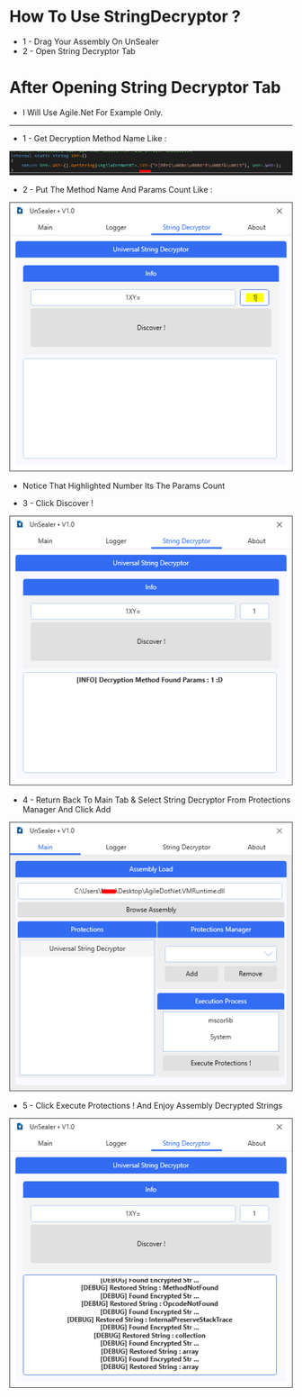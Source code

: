 
# How To Use StringDecryptor ?

- 1 - Drag Your Assembly On UnSealer
- 2 - Open String Decryptor Tab

# After Opening String Decryptor Tab

- I Will Use Agile.Net For Example Only.
------------------------------------------
- 1 - Get Decryption Method Name Like : 

![alt text](https://github.com/CursedLand/UnSealer/blob/master/IPreview/AgileEx.PNG)

- 2 - Put The Method Name And Params Count Like : 

![alt text](https://github.com/CursedLand/UnSealer/blob/master/IPreview/StrName.PNG)

- Notice That Highlighted Number Its The Params Count

- 3 - Click Discover !

![alt text](https://github.com/CursedLand/UnSealer/blob/master/IPreview/DoneFound.PNG)

- 4 - Return Back To Main Tab & Select String Decryptor From Protections Manager And Click Add

![alt text](https://github.com/CursedLand/UnSealer/blob/master/IPreview/RetMain.PNG)

- 5 - Click Execute Protections ! And Enjoy Assembly Decrypted Strings

![alt text](https://github.com/CursedLand/UnSealer/blob/master/IPreview/Enjoy.PNG)
